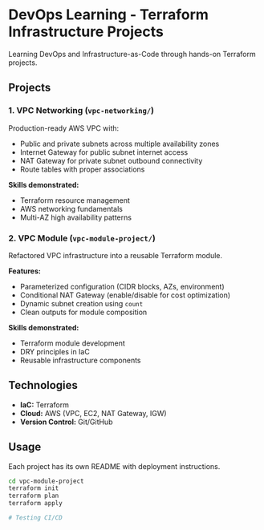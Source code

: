 # DevOps Learning - Terraform Infrastructure Projects

Learning DevOps and Infrastructure-as-Code through hands-on Terraform projects.

## Projects

### 1. VPC Networking (`vpc-networking/`)
Production-ready AWS VPC with:
- Public and private subnets across multiple availability zones
- Internet Gateway for public subnet internet access
- NAT Gateway for private subnet outbound connectivity
- Route tables with proper associations

**Skills demonstrated:**
- Terraform resource management
- AWS networking fundamentals
- Multi-AZ high availability patterns

### 2. VPC Module (`vpc-module-project/`)
Refactored VPC infrastructure into a reusable Terraform module.

**Features:**
- Parameterized configuration (CIDR blocks, AZs, environment)
- Conditional NAT Gateway (enable/disable for cost optimization)
- Dynamic subnet creation using `count`
- Clean outputs for module composition

**Skills demonstrated:**
- Terraform module development
- DRY principles in IaC
- Reusable infrastructure components

## Technologies
- **IaC:** Terraform
- **Cloud:** AWS (VPC, EC2, NAT Gateway, IGW)
- **Version Control:** Git/GitHub

## Usage

Each project has its own README with deployment instructions.
```bash
cd vpc-module-project
terraform init
terraform plan
terraform apply

# Testing CI/CD
